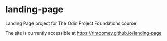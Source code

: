 # landing-page
Landing Page project for The Odin Project Foundations course

The site is currently accessible at https://rimoomey.github.io/landing-page
